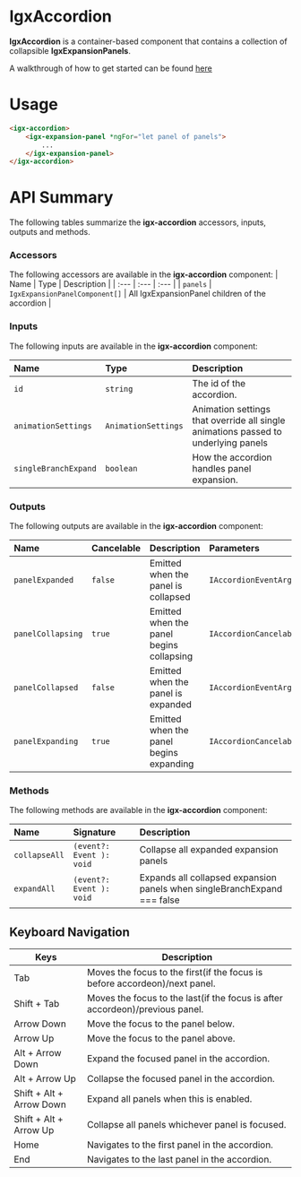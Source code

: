 
# IgxAccordion


**IgxAccordion** is a container-based component that contains a collection of collapsible **IgxExpansionPanels**.

A walkthrough of how to get started can be found [here](https://www.infragistics.com/products/ignite-ui-angular/angular/components/accordion)

# Usage

```html
<igx-accordion>
    <igx-expansion-panel *ngFor="let panel of panels">
        ...
    </igx-expansion-panel>
</igx-accordion>
```

# API Summary
The following tables summarize the **igx-accordion** accessors, inputs, outputs and methods.

### Accessors
The following accessors are available in the **igx-accordion** component:
| Name | Type | Description |
| :--- | :--- | :--- |
| `panels` | `IgxExpansionPanelComponent[]` | All IgxExpansionPanel children of the accordion |

### Inputs
The following inputs are available in the **igx-accordion** component:

| Name | Type | Description |
| :--- | :--- | :--- |
| `id` | `string` | The id of the accordion. |
| `animationSettings` | `AnimationSettings` | Animation settings that override all single animations passed to underlying panels |
| `singleBranchExpand` | `boolean` | How the accordion handles panel expansion. |

### Outputs
The following outputs are available in the **igx-accordion** component:

| Name | Cancelable | Description | Parameters
| :--- | :--- | :--- | :--- |
| `panelExpanded` | `false` | Emitted when the panel is collapsed | `IAccordionEventArgs` |
| `panelCollapsing` | `true` | Emitted when the panel begins collapsing | `IAccordionCancelableEventArgs` |
| `panelCollapsed` | `false` | Emitted when the panel is expanded | `IAccordionEventArgs` |
| `panelExpanding` | `true` | Emitted when the panel begins expanding | `IAccordionCancelableEventArgs` |


### Methods
The following methods are available in the **igx-accordion** component:

| Name | Signature | Description |
| :--- | :--- | :--- |
| `collapseAll` | `(event?: Event ): void` | Collapse all expanded expansion panels |
| `expandAll` | `(event?: Event ): void` | Expands all collapsed expansion panels when singleBranchExpand === false |

## Keyboard Navigation
|Keys          |Description|
|---------------|-----------|
| Tab | Moves the focus to the first(if the focus is before accordeon)/next panel. |
| Shift + Tab | Moves the focus to the last(if the focus is after accordeon)/previous panel. |
| Arrow Down | Move the focus to the panel below. |
| Arrow Up | Move the focus to the panel above. |
| Alt + Arrow Down | Expand the focused panel in the accordion. |
| Alt + Arrow Up | Collapse the focused panel in the accordion. |
| Shift + Alt + Arrow Down | Expand all panels when this is enabled. |
| Shift + Alt + Arrow Up | Collapse all panels whichever panel is focused. |
| Home | Navigates to the first panel in the accordion. |
| End | Navigates to the last panel in the accordion. |

